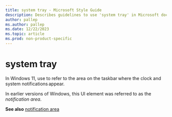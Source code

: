 ```yaml
---
title: system tray - Microsoft Style Guide
description: Describes guidelines to use 'system tray' in Microsoft documents, and provides a link to a related term.
author: pallep
ms.author: pallep
ms.date: 12/22/2023
ms.topic: article
ms.prod: non-product-specific
---
```


# system tray

In Windows 11, use to refer to the area on the taskbar where the clock and system notifications appear. 

In earlier versions of Windows, this UI element was referred to as the *notification area*.

**See also** [notification area](~/a-z-word-list-term-collections/n/notification-area.md)
